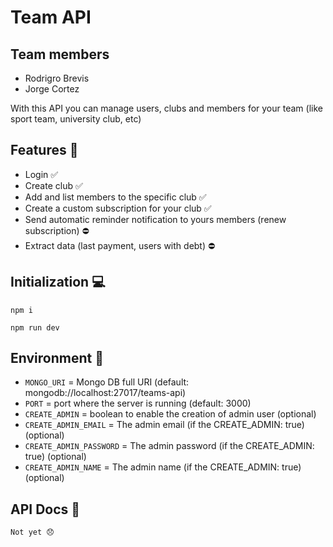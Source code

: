 # Team API

## Team members

- Rodrigro Brevis
- Jorge Cortez

With this API you can manage users, clubs and members for your team (like sport team, university club, etc)

## Features 🚀

- Login ✅
- Create club ✅
- Add and list members to the specific club ✅
- Create a custom subscription for your club ✅
- Send automatic reminder notification to yours members (renew subscription) ⛔️
- Extract data (last payment, users with debt) ⛔️

## Initialization 💻

`npm i`

`npm run dev`

## Environment 🌿

- `MONGO_URI` = Mongo DB full URI (default: mongodb://localhost:27017/teams-api)
- `PORT` = port where the server is running (default: 3000)
- `CREATE_ADMIN` = boolean to enable the creation of admin user (optional)
- `CREATE_ADMIN_EMAIL` = The admin email (if the CREATE_ADMIN: true) (optional)
- `CREATE_ADMIN_PASSWORD` = The admin password (if the CREATE_ADMIN: true) (optional)
- `CREATE_ADMIN_NAME` = The admin name (if the CREATE_ADMIN: true) (optional)

## API Docs 📜

`Not yet 😞`

